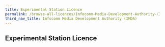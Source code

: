 ```yaml
---
title: Experimental Station Licence
permalink: /browse-all-licences/Infocomm-Media-Development-Authority-(IMDA)/Experimental-Station-Licence
third_nav_title: Infocomm Media Development Authority (IMDA)
---
```

## Experimental Station Licence
